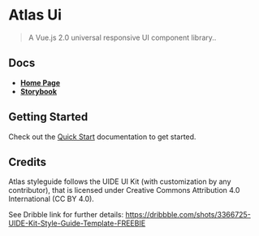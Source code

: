 # Atlas Ui

> A Vue.js 2.0 universal responsive UI component library..


## Docs

* [**Home Page**](https://atlas.cotabox.com.br/)
* [**Storybook**](https://atlas-storybook.cotabox.com.br/)

## Getting Started

Check out the [Quick Start](#quick-start) documentation to get started.

## Credits

Atlas styleguide follows the UIDE UI Kit (with customization by any contributor), that is licensed under Creative Commons Attribution 4.0 International (CC BY 4.0).

See Dribble link for further details: https://dribbble.com/shots/3366725-UIDE-Kit-Style-Guide-Template-FREEBIE
